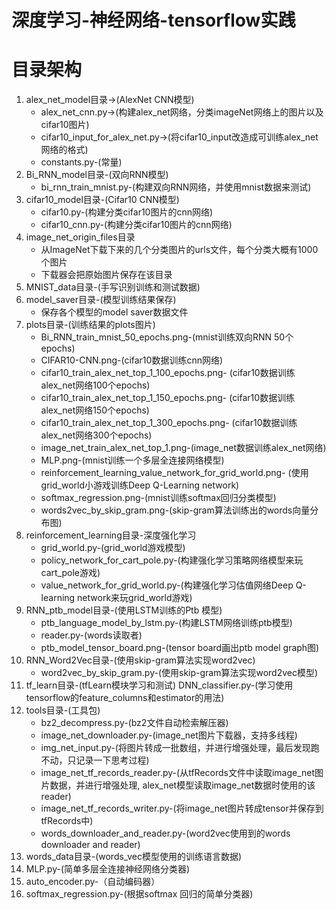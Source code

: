 # 深度学习-神经网络-tensorflow实践
# 目录架构
1. alex_net_model目录->(AlexNet CNN模型)<br>
    * alex_net_cnn.py->(构建alex_net网络，分类imageNet网络上的图片以及cifar10图片)
    * cifar10_input_for_alex_net.py->(将cifar10_input改造成可训练alex_net网络的格式)
    * constants.py-(常量)
2. Bi_RNN_model目录-(双向RNN模型)<br>
    * bi_rnn_train_mnist.py-(构建双向RNN网络，并使用mnist数据来测试)
3. cifar10_model目录-(Cifar10 CNN模型)<br>
    * cifar10.py-(构建分类cifar10图片的cnn网络)
    * cifar10_cnn.py-(构建分类cifar10图片的cnn网络)
4. image_net_origin_files目录<br>
    * 从ImageNet下载下来的几个分类图片的urls文件，每个分类大概有1000个图片
    * 下载器会把原始图片保存在该目录
5. MNIST_data目录-(手写识别训练和测试数据)<br>
6. model_saver目录-(模型训练结果保存)<br>
    * 保存各个模型的model saver数据文件
7. plots目录-(训练结果的plots图片)<br>
    * Bi_RNN_train_mnist_50_epochs.png-(mnist训练双向RNN 50个epochs)
    * CIFAR10-CNN.png-(cifar10数据训练cnn网络)
    * cifar10_train_alex_net_top_1_100_epochs.png-
    (cifar10数据训练alex_net网络100个epochs)
    * cifar10_train_alex_net_top_1_150_epochs.png-
    (cifar10数据训练alex_net网络150个epochs)
    * cifar10_train_alex_net_top_1_300_epochs.png-
    (cifar10数据训练alex_net网络300个epochs)
    * image_net_train_alex_net_top_1.png-(image_net数据训练alex_net网络)
    * MLP.png-(mnist训练一个多层全连接网络模型)
    * reinforcement_learning_value_network_for_grid_world.png-
    (使用grid_world小游戏训练Deep Q-Learning network)
    * softmax_regression.png-(mnist训练softmax回归分类模型)
    * words2vec_by_skip_gram.png-(skip-gram算法训练出的words向量分布图)
8. reinforcement_learning目录-深度强化学习<br>
    * grid_world.py-(grid_world游戏模型)
    * policy_network_for_cart_pole.py-(构建强化学习策略网络模型来玩cart_pole游戏)
    * value_network_for_grid_world.py-(构建强化学习估值网络Deep Q-learning
    network来玩grid_world游戏)
9. RNN_ptb_model目录-(使用LSTM训练的Ptb 模型)<br>
    * ptb_language_model_by_lstm.py-(构建LSTM网络训练ptb模型)
    * reader.py-(words读取者)
    * ptb_model_tensor_board.png-(tensor board画出ptb model graph图)
10. RNN_Word2Vec目录-(使用skip-gram算法实现word2vec)<br>
    * word2vec_by_skip_gram.py-(使用skip-gram算法实现word2vec模型)
11. tf_learn目录-(tfLearn模块学习和测试)
    DNN_classifier.py-(学习使用tensorflow的feature_columns和estimator的用法)
11. tools目录-(工具包)<br>
    * bz2_decompress.py-(bz2文件自动检索解压器)
    * image_net_downloader.py-(image_net图片下载器，支持多线程)
    * img_net_input.py-(将图片转成一批数组，并进行增强处理，最后发现跑不动，只记录一下思考过程)
    * image_net_tf_records_reader.py-(从tfRecords文件中读取image_net图片数据，并进行增强处理,
    alex_net模型读取image_net数据时使用的该reader)
    * image_net_tf_records_writer.py-(将image_net图片转成tensor并保存到tfRecords中)
    * words_downloader_and_reader.py-(word2vec使用到的words downloader and reader)
12. words_data目录-(words_vec模型使用的训练语言数据)<br>
13. MLP.py-(简单多层全连接神经网络分类器)<br>
14. auto_encoder.py-（自动编码器）<br>
15. softmax_regression.py-(根据softmax 回归的简单分类器)<br>
